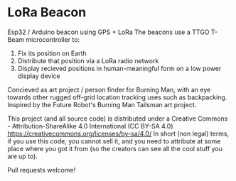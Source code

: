 # LoRa Beacon
Esp32 / Arduino beacon using GPS + LoRa
The beacons use a TTGO T-Beam microcontroller to: 
1) Fix its position on Earth 
2) Distribute that position via a LoRa radio network
3) Display recieved positions in human-meaningful form on a low power display device 

Concieved as art project / person finder for Burning Man, with an eye towards other rugged off-grid location tracking uses such as backpacking. Inspired by the Future Robot's Burning Man Tailsman art project. 

This project (and all source code) is distributed under a Creative Commons - Attribution-ShareAlike 4.0 International (CC BY-SA 4.0) https://creativecommons.org/licenses/by-sa/4.0/
In short (non legal) terms, if you use this code, you cannot sell it, and you need to attribute at some place where you got it from (so the creators can see all the cool stuff you are up to). 

Pull requests welcome!

